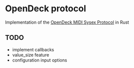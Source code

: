 # OpenDeck protocol

Implementation of the [OpenDeck MIDI Sysex Protocol](https://github.com/shanteacontrols/OpenDeck/wiki/Sysex-Configuration)
 in Rust

## TODO

* implement callbacks
* value_size feature
* configuration input options

